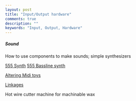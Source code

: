 ```yaml
---
layout: post
title: "Input/Output hardware"
comments: true
description: ""
keywords: "Input, Output, Hardware"
---
```


##### Sound

How to use components to make sounds; simple synthesizers

[555 Synth](https://maker.pro/pcb/projects/diy-555-synthesizer-circuit-aka-atari-punk-console)
[555 Bassline synth](https://maker.pro/pcb/projects/diy-555-synthesizer-circuit-aka-atari-punk-console)

[Altering Midi toys](https://www.instructables.com/Converting-a-rescued-toy-into-a-MIDI-controller/)

[Linkages](https://digital.library.cornell.edu/?_=1599667018821&f[collection_tesim][]=Reuleaux+Kinematic+Mechanisms+Collection&f[set_title_tesim][]=I.+Chamber+Wheel+Mechanisms&view=gallery)

Hot wire cutter machine for machinable wax